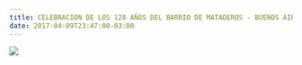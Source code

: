 ```yaml
---
title: CELEBRACION DE LOS 128 AÑOS DEL BARRIO DE MATADEROS - BUENOS AIRES
date: 2017-04-09T23:47:00-03:00
---
```


[![](https://blogger.googleusercontent.com/img/b/R29vZ2xl/AVvXsEhmjz0KiKo6rcqkqBQh6bxOwNQK-0YoKln1KKTM8FSDBMYcBXCAIo8odVmsDFPksunFmVUwahqQ40hzHklLSC1wWHtsdVzNSRoylw2V4_eesJ1TG-X7crrHX6XVburWBLa7u4phUyRRRyh1/s640/128+A%25C3%25B1os+Mataderos.jpg)](https://blogger.googleusercontent.com/img/b/R29vZ2xl/AVvXsEhmjz0KiKo6rcqkqBQh6bxOwNQK-0YoKln1KKTM8FSDBMYcBXCAIo8odVmsDFPksunFmVUwahqQ40hzHklLSC1wWHtsdVzNSRoylw2V4_eesJ1TG-X7crrHX6XVburWBLa7u4phUyRRRyh1/s1600/128+A%25C3%25B1os+Mataderos.jpg)